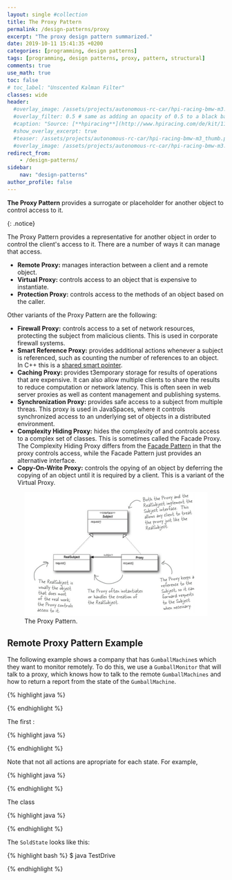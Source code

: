 ```yaml
---
layout: single #collection
title: The Proxy Pattern
permalink: /design-patterns/proxy
excerpt: "The proxy design pattern summarized."
date: 2019-10-11 15:41:35 +0200
categories: [programming, design patterns]
tags: [programming, design patterns, proxy, pattern, structural]
comments: true
use_math: true
toc: false
# toc_label: "Unscented Kalman Filter"
classes: wide
header:
  #overlay_image: /assets/projects/autonomous-rc-car/hpi-racing-bmw-m3.png
  #overlay_filter: 0.5 # same as adding an opacity of 0.5 to a black background
  #caption: "Source: [**hpiracing**](http://www.hpiracing.com/de/kit/114343)"
  #show_overlay_excerpt: true
  #teaser: /assets/projects/autonomous-rc-car/hpi-racing-bmw-m3_thumb.png
  #overlay_image: /assets/projects/autonomous-rc-car/hpi-racing-bmw-m3.png
redirect_from:
    - /design-patterns/
sidebar:
    nav: "design-patterns"
author_profile: false
---
```


<p>
<b>The Proxy Pattern</b> provides a surrogate or placeholder for another object to control access to it.
</p>
{: .notice}

The Proxy Pattern provides a representative for another object in order to control the client's access to it.
There are a number of ways it can manage that access.

- **Remote Proxy:** manages interaction between a client and a remote object.
- **Virtual Proxy:** controls access to an object that is expensive to instantiate.
- **Protection Proxy:** controls access to the methods of an object based on the caller.

Other variants of the Proxy Pattern are the following:

- **Firewall Proxy:** controls access to a set of network resources, protecting the subject from malicious clients. This is used in corporate firewall systems.
- **Smart Reference Proxy:** provides additional actions whenever a subject is referenced, such as counting the number of references to an object. In C++ this is a [shared smart pointer](https://en.cppreference.com/book/intro/smart_pointers#shared_ptr).
- **Caching Proxy:** provides t3emporary storage for results of operations that are expensive. It can also allow multiple clients to share the results to reduce computation or network latency. This is often seen in web server proxies as well as content management and publishing systems.
- **Synchronization Proxy:** provides safe access to a subject from multiple threas. This proxy is used in JavaSpaces, where it controls synchronized access to an underlying set of objects in a distributed environment. 
- **Complexity Hiding Proxy:** hides the complexity of and controls access to a complex set of classes. This is sometimes called the Facade Proxy. The Complexity Hiding Proxy differs from the [Facade Pattern](/design-patterns/facade) in that the proxy controls access, while the Facade Pattern just provides an alternative interface.
- **Copy-On-Write Proxy:** controls the opying of an object by deferring the copying of an object until it is required by a client. This is a variant of the Virtual Proxy.

<figure>
    <a href="/assets/pages/design-patterns/proxy-pattern.png"><img src="/assets/pages/design-patterns/proxy-pattern.png"></a>
    <figcaption>The Proxy Pattern.</figcaption>
</figure>


## Remote Proxy Pattern Example

The following example shows a company that has `GumballMachine`s which they want to monitor remotely.
To do this, we use a `GumballMonitor` that will talk to a proxy, which knows how to talk to the remote `GumballMachines` and how to return a report from the state of the `GumballMachine`.

{% highlight java %}

{% endhighlight %}


The first :

{% highlight java %}

{% endhighlight %}

Note that not all actions are apropriate for each state. For example, 

{% highlight java %}

{% endhighlight %}

The  class 

{% highlight java %}

{% endhighlight %}

The `SoldState` looks like this:


{% highlight bash %}
$ java TestDrive

{% endhighlight %}
